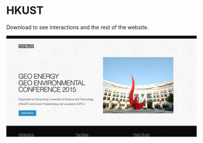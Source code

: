 # HKUST
Download to see interactions and the rest of the website.

![Alt text](/HKUST/images/screenshot.png?raw=true "Optional Title")
